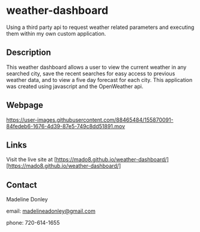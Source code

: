 # weather-dashboard
Using a third party api to request weather related parameters and executing them within my own custom application.

## Description
This weather dashboard allows a user to view the current weather in any searched city, save the recent searches for easy access to previous weather data, and to view a five day forecast for each city. This application was created using javascript and the OpenWeather api.

## Webpage

https://user-images.githubusercontent.com/88465484/155870091-84fedeb6-1676-4d39-87e5-749c8dd51891.mov

## Links
Visit the live site at [https://mado8.github.io/weather-dashboard/][https://mado8.github.io/weather-dashboard/]

## Contact
Madeline Donley

email: madelineadonley@gmail.com

phone: 720-614-1655
